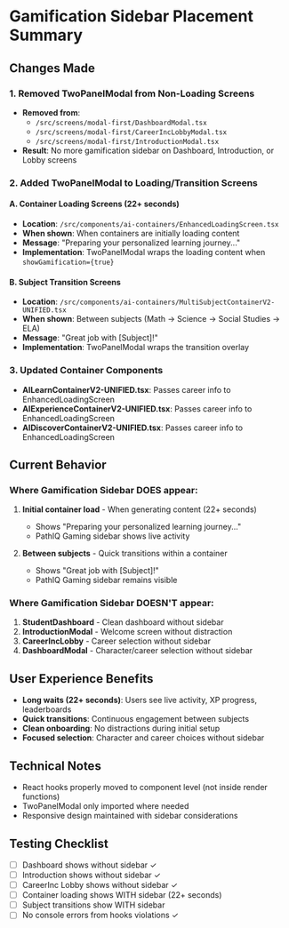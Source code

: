 # Gamification Sidebar Placement Summary

## Changes Made

### 1. Removed TwoPanelModal from Non-Loading Screens
- **Removed from**: 
  - `/src/screens/modal-first/DashboardModal.tsx`
  - `/src/screens/modal-first/CareerIncLobbyModal.tsx`
  - `/src/screens/modal-first/IntroductionModal.tsx`
- **Result**: No more gamification sidebar on Dashboard, Introduction, or Lobby screens

### 2. Added TwoPanelModal to Loading/Transition Screens

#### A. Container Loading Screens (22+ seconds)
- **Location**: `/src/components/ai-containers/EnhancedLoadingScreen.tsx`
- **When shown**: When containers are initially loading content
- **Message**: "Preparing your personalized learning journey..."
- **Implementation**: TwoPanelModal wraps the loading content when `showGamification={true}`

#### B. Subject Transition Screens
- **Location**: `/src/components/ai-containers/MultiSubjectContainerV2-UNIFIED.tsx`
- **When shown**: Between subjects (Math → Science → Social Studies → ELA)
- **Message**: "Great job with [Subject]!"
- **Implementation**: TwoPanelModal wraps the transition overlay

### 3. Updated Container Components
- **AILearnContainerV2-UNIFIED.tsx**: Passes career info to EnhancedLoadingScreen
- **AIExperienceContainerV2-UNIFIED.tsx**: Passes career info to EnhancedLoadingScreen
- **AIDiscoverContainerV2-UNIFIED.tsx**: Passes career info to EnhancedLoadingScreen

## Current Behavior

### Where Gamification Sidebar DOES appear:
1. **Initial container load** - When generating content (22+ seconds)
   - Shows "Preparing your personalized learning journey..."
   - PathIQ Gaming sidebar shows live activity

2. **Between subjects** - Quick transitions within a container
   - Shows "Great job with [Subject]!"
   - PathIQ Gaming sidebar remains visible

### Where Gamification Sidebar DOESN'T appear:
1. **StudentDashboard** - Clean dashboard without sidebar
2. **IntroductionModal** - Welcome screen without distraction
3. **CareerIncLobby** - Career selection without sidebar
4. **DashboardModal** - Character/career selection without sidebar

## User Experience Benefits
- **Long waits (22+ seconds)**: Users see live activity, XP progress, leaderboards
- **Quick transitions**: Continuous engagement between subjects
- **Clean onboarding**: No distractions during initial setup
- **Focused selection**: Character and career choices without sidebar

## Technical Notes
- React hooks properly moved to component level (not inside render functions)
- TwoPanelModal only imported where needed
- Responsive design maintained with sidebar considerations

## Testing Checklist
- [ ] Dashboard shows without sidebar ✓
- [ ] Introduction shows without sidebar ✓
- [ ] CareerInc Lobby shows without sidebar ✓
- [ ] Container loading shows WITH sidebar (22+ seconds)
- [ ] Subject transitions show WITH sidebar
- [ ] No console errors from hooks violations ✓
